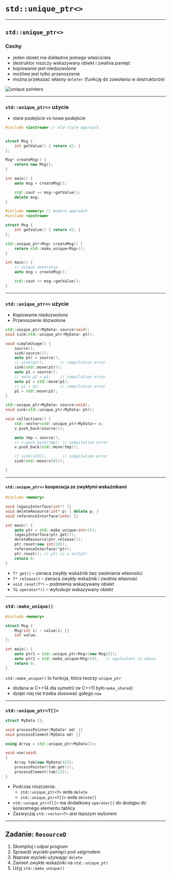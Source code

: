 ﻿<!-- .slide: data-background="#111111" -->

# `std::unique_ptr<>`

___

## `std::unique_ptr<>`

### Cechy

* <!-- .element: class="fragment fade-in" --> jeden obiekt ma dokładnie jednego właściciela
* <!-- .element: class="fragment fade-in" --> destruktor niszczy wskazywany obiekt i zwalnia pamięć
* <!-- .element: class="fragment fade-in" --> kopiowanie jest niedozwolone
* <!-- .element: class="fragment fade-in" --> możliwe jest tylko przenoszenie
* <!-- .element: class="fragment fade-in" --> można przekazać własny <code>deleter</code> (funkcję do zawołania w destruktorze)

<img data-src="../img/uniqueptrinverted.png" alt="unique pointers" class="plain fragment fade-in">

___

### `std::unique_ptr<>` użycie

* stare podejście vs nowe podejście

<div class="multicolumn">
<div class="col">

```cpp
#include <iostream> // old-style approach


struct Msg {
    int getValue() { return 42; }
};

Msg* createMsg() {
    return new Msg{};
}

int main() {
    auto msg = createMsg();

    std::cout << msg->getValue();
    delete msg;
}
```
<!-- .element: class="fragment fade-in" style="font-size: 0.53em" -->

</div>

<div class="col">

```cpp
#include <memory> // modern approach
#include <iostream>

struct Msg {
    int getValue() { return 42; }
};

std::unique_ptr<Msg> createMsg() {
    return std::make_unique<Msg>();
}

int main() {
    // unique ownership
    auto msg = createMsg();

    std::cout << msg->getValue();
}

```
<!-- .element: class="fragment fade-in" style="font-size: 0.53em" -->

</div>

___

### `std::unique_ptr<>` użycie

* <!-- .element: class="fragment fade-in" --> Kopiowanie niedozwolone
* <!-- .element: class="fragment fade-in" --> Przenoszenie dozwolone

<div class="multicolumn">
<div class="col">

```cpp
std::unique_ptr<MyData> source(void);
void sink(std::unique_ptr<MyData> ptr);

void simpleUsage() {
    source();
    sink(source());
    auto ptr = source();
    // sink(ptr);       // compilation error
    sink(std::move(ptr));
    auto p1 = source();
    // auto p2 = p1;    // compilation error
    auto p2 = std::move(p1);
    // p1 = p2;         // compilation error
    p1 = std::move(p2);
}
```
<!-- .element: class="fragment fade-in" style="font-size: 0.5em" -->

</div>

<div class="col">

```cpp
std::unique_ptr<MyData> source(void);
void sink(std::unique_ptr<MyData> ptr);

void collections() {
    std::vector<std::unique_ptr<MyData>> v;
    v.push_back(source());

    auto tmp = source();
    // v.push_back(tmp); // compilation error
    v.push_back(std::move(tmp));

    // sink(v[0]);       // compilation error
    sink(std::move(v[0]));

}
```
<!-- .element: class="fragment fade-in" style="font-size: 0.5em" -->

</div>

___

#### `std::unique_ptr<>` kooperacja ze zwykłymi wskaźnikami

```cpp
#include <memory>

void legacyInterface(int*) {}
void deleteResource(int* p) { delete p; }
void referenceInterface(int&) {}

int main() {
    auto ptr = std::make_unique<int>(5);
    legacyInterface(ptr.get());
    deleteResource(ptr.release());
    ptr.reset(new int{10});
    referenceInterface(*ptr);
    ptr.reset(); // ptr is a nullptr
    return 0;
}
```

* <!-- .element: class="fragment fade-in" --> <code>T* get()</code> – zwraca zwykły wskaźnik bez zwalniania własności
* <!-- .element: class="fragment fade-in" --> <code>T* release()</code> – zwraca zwykły wskaźnik i zwalnia własność
* <!-- .element: class="fragment fade-in" --> <code>void reset(T*)</code> – podmienia wskazywany obiekt
* <!-- .element: class="fragment fade-in" --> <code>T& operator*()</code> – wyłuskuje wskazywany obiekt

___

### `std::make_unique()`

```cpp
#include <memory>

struct Msg {
    Msg(int i) : value(i) {}
    int value;
};

int main() {
    auto ptr1 = std::unique_ptr<Msg>(new Msg{5});
    auto ptr2 = std::make_unique<Msg>(5);   // equivalent to above
    return 0;
}
```

`std::make_unique()` to funkcja, która tworzy `unique_ptr`
<!-- .element: class="fragment fade-in" -->

* <!-- .element: class="fragment fade-in" --> dodana w C++14 dla symetrii (w C++11 było <code>make_shared</code>)
* <!-- .element: class="fragment fade-in" --> dzięki niej nie trzeba stosować gołego <code>new</code>

___

### `std::unique_ptr<T[]>`

```cpp
struct MyData {};

void processPointer(MyData* md) {}
void processElement(MyData md) {}

using Array = std::unique_ptr<MyData[]>;

void use(void)
{
    Array tab{new MyData[42]};
    processPointer(tab.get());
    processElement(tab[13]);
}
```

* <!-- .element: class="fragment fade-in" --> Podczas niszczenia:
  * <!-- .element: class="fragment fade-in" --> <code>std::unique_ptr&ltT&gt</code> woła <code>delete</code>
  * <!-- .element: class="fragment fade-in" --> <code>std::unique_ptr&ltT[]&gt</code> woła <code>delete[]</code>
* <!-- .element: class="fragment fade-in" --> <code>std::unique_ptr&ltT[]&gt</code> ma dodatkowy <code>operator[]</code> do dostępu do konkretnego elementu tablicy
* <!-- .element: class="fragment fade-in" --> Zazwyczaj <code>std::vector&ltT&gt</code> jest lepszym wyborem

___

## Zadanie: `ResourceD`

1. <!-- .element: class="fragment fade-in" --> Skompiluj i odpal program
2. <!-- .element: class="fragment fade-in" --> Sprawdź wycieki pamięci pod valgrindem
3. <!-- .element: class="fragment fade-in" --> Napraw wycieki używając <code>delete</code>
4. <!-- .element: class="fragment fade-in" --> Zamień zwykłe wskaźniki na <code>std::unique_ptr</code>
5. <!-- .element: class="fragment fade-in" --> Użyj <code>std::make_unique()</code>
